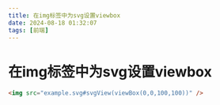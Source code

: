 ```yaml
---
title: 在img标签中为svg设置viewbox
date: 2024-08-18 01:32:07
tags: [前端]
---
```


# 在img标签中为svg设置viewbox

```html
<img src="example.svg#svgView(viewBox(0,0,100,100))" /> 
```